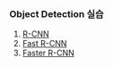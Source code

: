 ### Object Detection 실습
1. [R-CNN]       
2. [Fast R-CNN]
3. [Faster R-CNN]



[R-CNN]:https://github.com/chihunn/object_detection/tree/main/R-CNN
[Fast R-CNN]:https://github.com/chihunn/object_detection/tree/main/Fast-R-CNN
[Faster R-CNN]:https://github.com/chihunn/object_detection/tree/main/Faster-R-CNN
